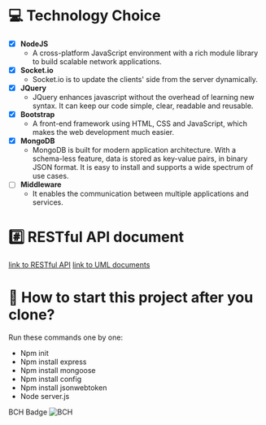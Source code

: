 # :computer: Technology Choice
- [x] **NodeJS**
  - A cross-platform JavaScript environment with a rich module library to build scalable network applications.
- [x] **Socket.io**
  - Socket.io is to update the clients' side from the server dynamically.
- [x] **JQuery**
  - JQuery enhances javascript without the overhead of learning new syntax.
  It can keep our code simple, clear, readable and reusable.
- [x] **Bootstrap**
  - A front-end framework using HTML, CSS and JavaScript, which makes the web development much easier.
- [x] **MongoDB**
  - MongoDB is built for modern application architecture. With a schema-less feature, data is stored as key-value pairs, in binary JSON format. It is easy to install and supports a wide spectrum of use cases.
- [ ] **Middleware**
  - It enables the communication between multiple applications and services.

# :hash: RESTful API document
[link to RESTful API](https://docs.google.com/spreadsheets/d/1Q5TQgsgyuEXHD9woelLd36HohttIKY-1Xj1ONewNB7I/edit?pli=1#gid=0)
[link to UML documents](https://app.diagrams.net/#G1OQkwSDXm_IVR5hbQa04qlh5fEtK4hZ4V)

# :key: How to start this project after you clone?
Run these commands one by one:
- Npm init
- Npm install express
- Npm install mongoose
- Npm install config
- Npm install jsonwebtoken
- Node server.js

BCH Badge
![BCH](https://bettercodehub.com/edge/badge/LonaLu/FSE?branch=main&token=91759ec97fa1952f327de76f98b2753cab9a0b5f)
